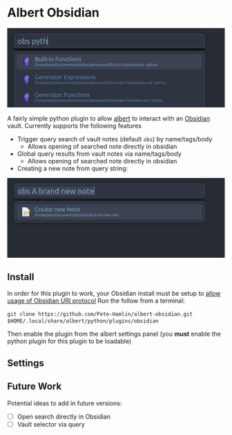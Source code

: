 # Albert Obsidian
![](demo.png)

A fairly simple python plugin to allow [albert](https://github.com/albertlauncher/albert) to interact with an [Obsidian](https://obsidian.md/) vault.
Currently supports the following features
- Trigger query search of vault notes (default `obs`) by name/tags/body
    - Allows opening of searched note directly in obsidian
- Global query results from vault notes via name/tags/body
    - Allows opening of searched note directly in obsidian
- Creating a new note from query string:

![](new-note.png)

## Install

In order for this plugin to work, your Obsidian install  must be setup to [allow usage of Obsidian URI protocol](https://help.obsidian.md/Concepts/Obsidian+URI)
Run the follow from a terminal:

```shell
git clone https://github.com/Pete-Hamlin/albert-obsidian.git $HOME/.local/share/albert/python/plugins/obsidian
```

Then enable the plugin from the albert settings panel (you **must** enable the python plugin for this plugin to be loadable)

## Settings

## Future Work

Potential ideas to add in future versions:
- [ ]  Open search directly in Obsidian
- [ ] Vault selector via query
